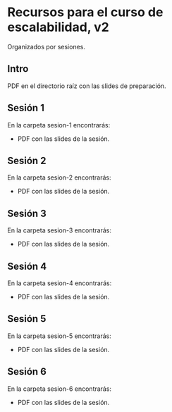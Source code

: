 # Recursos para el curso de escalabilidad, v2

Organizados por sesiones.

## Intro

PDF en el directorio raíz con las slides de preparación.

## Sesión 1

En la carpeta sesion-1 encontrarás:

* PDF con las slides de la sesión.

## Sesión 2

En la carpeta sesion-2 encontrarás:

* PDF con las slides de la sesión.

## Sesión 3

En la carpeta sesion-3 encontrarás:

* PDF con las slides de la sesión.

## Sesión 4

En la carpeta sesion-4 encontrarás:

* PDF con las slides de la sesión.

## Sesión 5

En la carpeta sesion-5 encontrarás:

* PDF con las slides de la sesión.

## Sesión 6

En la carpeta sesion-6 encontrarás:

* PDF con las slides de la sesión.

